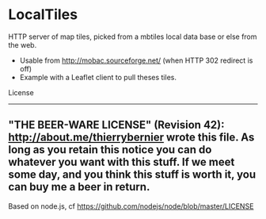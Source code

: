 # LocalTiles
HTTP server of map tiles, picked from a mbtiles local data base or else from the web.

- Usable from http://mobac.sourceforge.net/ (when HTTP 302 redirect is off)
- Example with a Leaflet client to pull theses tiles.


 License

----------------------------------------------------------------------------
 "THE BEER-WARE LICENSE" (Revision 42):
 http://about.me/thierrybernier wrote this file. As long as you retain this
 notice you can do whatever you want with this stuff. If we meet some day,
 and you think this stuff is worth it, you can buy me a beer in return.
----------------------------------------------------------------------------

Based on node.js, cf https://github.com/nodejs/node/blob/master/LICENSE
